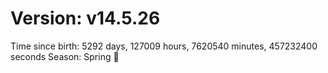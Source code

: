 # Version: v14.5.26
Time since birth: 5292 days, 127009 hours, 7620540 minutes, 457232400 seconds
Season: Spring 🌸
